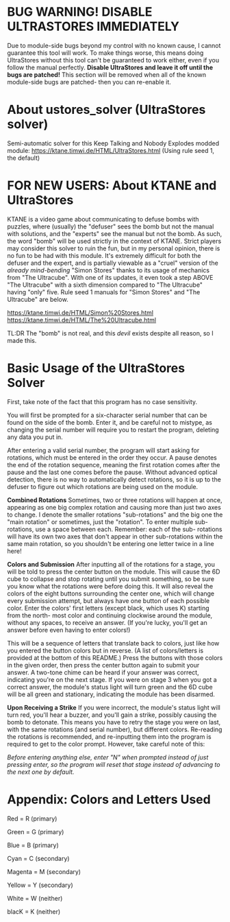 # BUG WARNING! DISABLE ULTRASTORES IMMEDIATELY
Due to module-side bugs beyond my control with no known cause, I cannot guarantee this tool
will work. To make things worse, this means doing UltraStores without this tool can't be
guaranteed to work either, even if you follow the manual perfectly. **Disable UltraStores
and leave it off until the bugs are patched!** This section will be removed when all of
the known module-side bugs are patched- then you can re-enable it.

# About ustores_solver (UltraStores solver)
Semi-automatic solver for this Keep Talking and Nobody Explodes modded module:
https://ktane.timwi.de/HTML/UltraStores.html (Using rule seed 1, the default)

# FOR NEW USERS: About KTANE and UltraStores
KTANE is a video game about communicating to defuse bombs with puzzles, where (usually) the
"defuser" sees the bomb but not the manual with solutions, and the "experts" see the manual
but not the bomb. As such, the word "bomb" will be used strictly in the context of KTANE.
Strict players may consider this solver to ruin the fun, but in my personal opinion, there
is no fun to be had with this module. It's extremely difficult for both the defuser and the
expert, and is partially viewable as a "cruel" version of the _already mind-bending_ "Simon
Stores" thanks to its usage of mechanics from "The Ultracube". With one of its updates, it
even took a step ABOVE "The Ultracube" with a sixth dimension compared to "The Ultracube"
having "only" five. Rule seed 1 manuals for "Simon Stores" and "The Ultracube" are below.

https://ktane.timwi.de/HTML/Simon%20Stores.html
https://ktane.timwi.de/HTML/The%20Ultracube.html

TL:DR The "bomb" is not real, and this _devil_ exists despite all reason, so I made this.

# Basic Usage of the UltraStores Solver
First, take note of the fact that this program has no case sensitivity.

You will first be prompted for a six-character serial number that can be found on the side
of the bomb. Enter it, and be careful not to mistype, as changing the serial number will
require you to restart the program, deleting any data you put in.

After entering a valid serial number, the program will start asking for rotations, which
must be entered in the order they occur. A pause denotes the end of the rotation sequence,
meaning the first rotation comes after the pause and the last one comes before the pause.
Without advanced optical detection, there is no way to automatically detect rotations,
so it is up to the defuser to figure out which rotations are being used on the module.

**Combined Rotations**
Sometimes, two or three rotations will happen at once, appearing as one big complex
rotation and causing more than just two axes to change. I denote the smaller rotations
"sub-rotations" and the big one the "main rotation" or sometimes, just the "rotation".
To enter multiple sub-rotations, use a space between each. Remember: each of the sub-
rotations will have its own two axes that don't appear in other sub-rotations within
the same main rotation, so you shouldn't be entering one letter twice in a line here!

**Colors and Submission**
After inputting all of the rotations for a stage, you will be told to press the center
button on the module. This will cause the 6D cube to collapse and stop rotating until
you submit something, so be sure you know what the rotations were before doing this.
It will also reveal the colors of the eight buttons surrounding the center one, which
will change every submission attempt, but always have one button of each possible color.
Enter the colors' first letters (except black, which uses K) starting from the north-
most color and continuing clockwise around the module, without any spaces, to receive
an answer. (If you're lucky, you'll get an answer before even having to enter colors!)

This will be a sequence of letters that translate back to colors, just like how you
entered the button colors but in reverse. (A list of colors/letters is provided at the
bottom of this README.) Press the buttons with those colors in the given order, then
press the center button again to submit your answer. A two-tone chime can be heard if
your answer was correct, indicating you're on the next stage. If you were on stage 3
when you got a correct answer, the module's status light will turn green and the 6D
cube will be all green and stationary, indicating the module has been disarmed.

**Upon Receiving a Strike**
If you were incorrect, the module's status light will turn red, you'll hear a buzzer,
and you'll gain a strike, possibly causing the bomb to detonate. This means you have
to retry the stage you were on last, with the same rotations (and serial number), but
different colors. Re-reading the rotations is recommended, and re-inputting them into
the program is required to get to the color prompt. However, take careful note of this:

*Before entering anything else, enter "N" when prompted instead of just pressing enter,
so the program will reset that stage instead of advancing to the next one by default.*

# Appendix: Colors and Letters Used
Red = R (primary)

Green = G (primary)

Blue = B (primary)

Cyan = C (secondary)

Magenta = M (secondary)

Yellow = Y (secondary)

White = W (neither)

blacK = K (neither)
